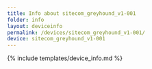 ```yaml
---
title: Info about sitecom_greyhound_v1-001
folder: info
layout: deviceinfo
permalink: /devices/sitecom_greyhound_v1-001/
device: sitecom_greyhound_v1-001
---
```

{% include templates/device_info.md %}
